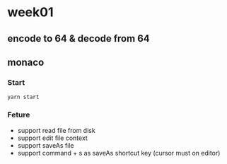 # week01

## encode to 64 & decode from 64

## monaco

### Start

```shell
yarn start
```

### Feture

* support read file from disk
* support edit file context
* support saveAs file
* support command + s as saveAs shortcut key (cursor must on editor)
